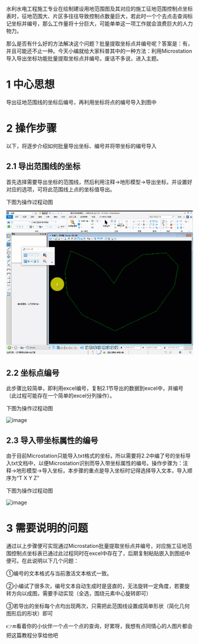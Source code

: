 水利水电工程施工专业在绘制建设用地范围图及其对应的施工征地范围控制点坐标表时，征地范围大、片区多往往导致控制点数量巨大，若此时一个个去点击查询标记坐标并编号，那么工作量将十分巨大，可能单单这一项工作就会浪费巨大的人力物力。

那么是否有什么好的方法解决这个问题？批量提取坐标点并编号呢？答案是：有，并且可能还不止一种。今天小编就给大家科普其中的一种方法：利用Microstation导入导出坐标功能批量提取坐标点并编号。废话不多说，进入主题。

# 1 中心思想

导出征地范围线的坐标后编号，再利用坐标将点的编号导入到图中

# 2 操作步骤 

以下，将逐步介绍如何批量导出坐标、编号并将带坐标的编号导入

## 2.1 导出范围线的坐标

首先选择需要导出坐标的范围线，然后利用注释→地形模型→导出坐标，并设置好对应的选项，可将此范围线上点的坐标值导出。

下图为操作过程动图

![1](热突然.gif)

## 2.2 坐标点编号

此步骤比较简单，即利用excel编号，复制2.1节导出的数据到excel中，并编号（此过程可能存在一个简单的excel分列操作）。

下图为操作过程动图

<img width="900" height="694" alt="image" src="https://github.com/user-attachments/assets/a246a956-3a04-46b6-ade5-1a402e73b25e" />

## 2.3 导入带坐标属性的编号

由于目前Microstation只能导入txt格式的坐标，所以需要将2.2中编了号的坐标导入txt文档中，以便Microstation识别而导入带坐标属性的编号。操作步骤为：注释→地形模型→导入坐标，本步骤的重点是导入坐标时记得选择导入文本，导入顺序为“T X Y Z”

下图为操作过程动图

<img width="600" height="463" alt="image" src="https://github.com/user-attachments/assets/b0a57a0a-9476-44b0-9d8c-68da987b6345" />

# 3 需要说明的问题

通过以上步骤便可实现通过Microstation批量提取坐标点并编号，对应施工征地范围控制点坐标表已通过此过程同时在excel中存在了，后期复制粘贴嵌入到图纸中便可。在此说明以下几个问题：

①编号的文本格式与当前激活文本格式一致。

②小编试了很多次，编号文本自动生成时是竖直的，无法旋转一定角度，若要旋转方向以成图，需要手动实现（全选，围绕元素中心旋转即可）

③若导出的坐标每个点均出现两次，只需把此范围线设置成简单形状（简化几何图形后的形状）即可

👉🔚看着你的小伙伴一个点一个点的查询，好累呀，我想有点同情心的人图片都会把这篇教程分享给他吧
